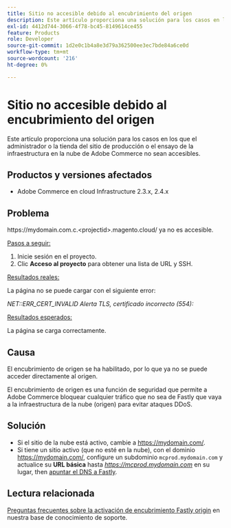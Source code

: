 ```yaml
---
title: Sitio no accesible debido al encubrimiento del origen
description: Este artículo proporciona una solución para los casos en los que el administrador o la tienda del sitio de producción o el ensayo de la infraestructura en la nube de Adobe Commerce no sean accesibles.
exl-id: 4412d744-3066-4f78-bc45-8149614ce455
feature: Products
role: Developer
source-git-commit: 1d2e0c1b4a8e3d79a362500ee3ec7bde84a6ce0d
workflow-type: tm+mt
source-wordcount: '216'
ht-degree: 0%

---
```


# Sitio no accesible debido al encubrimiento del origen

Este artículo proporciona una solución para los casos en los que el administrador o la tienda del sitio de producción o el ensayo de la infraestructura en la nube de Adobe Commerce no sean accesibles.

## Productos y versiones afectados

* Adobe Commerce en cloud Infrastructure 2.3.x, 2.4.x

## Problema

https:&#x200B;//mydomain.com.c.&lt;projectid>.magento.cloud/ ya no es accesible.

<u>Pasos a seguir:</u>

1. Inicie sesión en el proyecto.
1. Clic **Acceso al proyecto** para obtener una lista de URL y SSH.

<u>Resultados reales:</u>

La página no se puede cargar con el siguiente error:

*NET::ERR\_CERT\_INVALID*  *Alerta TLS, certificado incorrecto (554):*

<u>Resultados esperados:</u>

La página se carga correctamente.

## Causa

El encubrimiento de origen se ha habilitado, por lo que ya no se puede acceder directamente al origen.

El encubrimiento de origen es una función de seguridad que permite a Adobe Commerce bloquear cualquier tráfico que no sea de Fastly que vaya a la infraestructura de la nube (origen) para evitar ataques DDoS.

## Solución

* Si el sitio de la nube está activo, cambie a https://mydomain.com/.
* Si tiene un sitio activo (que no esté en la nube), con el dominio https://mydomain.com/, configure un subdominio `mcprod.mydomain.com` y actualice su **URL básica** hasta *https://mcprod.mydomain.com* en su lugar, then [apuntar el DNS a Fastly](https://devdocs.magento.com/cloud/cdn/configure-fastly.html#update-dns-configuration-with-development-settings).

## Lectura relacionada

[Preguntas frecuentes sobre la activación de encubrimiento Fastly origin](/help/faq/general/fastly-origin-cloaking-enablement-faq.md) en nuestra base de conocimiento de soporte.
